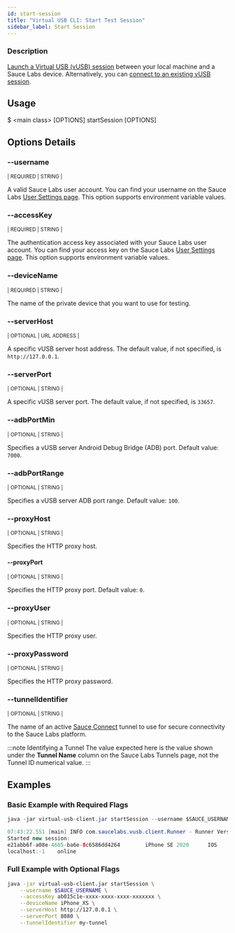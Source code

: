 ```yaml
---
id: start-session
title: "Virtual USB CLI: Start Test Session"
sidebar_label: Start Session
---
```


### Description

[Launch a Virtual USB (vUSB) session](/mobile-apps/features/virtual-usb#start-test-session) between your local machine and a Sauce Labs device. Alternatively, you can [connect to an existing vUSB session](/dev/cli/virtual-usb/connect-session).

## Usage

<span className="cli">$ &lt;main class&gt; [OPTIONS] startSession [OPTIONS]</span>

## Options Details

### <span className="cli">--username </span>

<div className="cli-desc">
<p><small>| REQUIRED | STRING |</small></p>

A valid Sauce Labs user account. You can find your username on the Sauce Labs [User Settings page](https://app.saucelabs.com/user-settings). This option supports environment variable values.

</div>

### <span className="cli">--accessKey</span>

<div className="cli-desc">
<p><small>| REQUIRED | STRING |</small></p>

The authentication access key associated with your Sauce Labs user account. You can find your access key on the Sauce Labs [User Settings page](https://app.saucelabs.com/user-settings). This option supports environment variable values.

</div>

### <span className="cli">--deviceName</span>

<div className="cli-desc">
<p><small>| REQUIRED | STRING |</small></p>

The name of the private device that you want to use for testing.

</div>

### <span className="cli">--serverHost</span>

<div className="cli-desc">
<p><small>| OPTIONAL | URL ADDRESS |</small></p>

A specific vUSB server host address. The default value, if not specified, is `http://127.0.0.1`.

</div>

### <span className="cli">--serverPort</span>

<div className="cli-desc">
<p><small>| OPTIONAL | STRING |</small></p>

A specific vUSB server port. The default value, if not specified, is `33657`.

</div>

### <span className="cli">--adbPortMin</span>

<div className="cli-desc">
<p><small>| OPTIONAL | STRING |</small></p>

Specifies a vUSB server Android Debug Bridge (ADB) port. Default value: `7000`.

 </div>

### <span className="cli">--adbPortRange</span>

<div className="cli-desc">
<p><small>| OPTIONAL | STRING |</small></p>

Specifies a vUSB server ADB port range. Default value: `100`.

</div>

### <span className="cli">--proxyHost</span>

<div className="cli-desc">
<p><small>| OPTIONAL | STRING |</small></p>

Specifies the HTTP proxy host.

</div>

#### <span className="cli">--proxyPort</span>

<div className="cli-desc">
<p><small>| OPTIONAL | STRING |</small></p>

Specifies the HTTP proxy port. Default value: `0`.

</div>

### <span className="cli">--proxyUser</span>

<div className="cli-desc">
<p><small>| OPTIONAL | STRING |</small></p>

Specifies the HTTP proxy user.

</div>

### <span className="cli">--proxyPassword</span>

<div className="cli-desc">
<p><small>| OPTIONAL | STRING |</small></p>

Specifies the HTTP proxy password.

</div>

### <span className="cli">--tunnelIdentifier</span>

<div className="cli-desc">
<p><small>| OPTIONAL | STRING |</small></p>

The name of an active [Sauce Connect](/secure-connections/sauce-connect/) tunnel to use for secure connectivity to the Sauce Labs platform.

:::note Identifying a Tunnel
The value expected here is the value shown under the **Tunnel Name** column on the Sauce Labs Tunnels page, not the Tunnel ID numerical value.
:::

</div>

## Examples

### Basic Example with Required Flags

```java title="Start Session Request"
java -jar virtual-usb-client.jar startSession --username $SAUCE_USERNAME --accessKey $SAUCE_ACCESS_KEY --deviceName iPhone_XS
```

```java title="Sample Response"
07:43:22.551 [main] INFO com.saucelabs.vusb.client.Runner - Runner Version 2.0.0
Started new session:
e21abb6f-a08e-4685-ba6e-8c6586dd4264		iPhone SE 2020		IOS		14.3		https://app.eu-central-1.saucelabs.com/live/mobile/dataCenters/EU/devices/iPhone_SE_2020_14_POC05/shared/e21abb6f-a08e-4685-ba6e-8c6586dd4264
localhost:-1	online
```

### Full Example with Optional Flags

```bash
java -jar virtual-usb-client.jar startSession \
    --username $SAUCE_USERNAME \
    --accessKey ab015c1e-xxxx-xxxx-xxxx-xxxxxxx \
    --deviceName iPhone_XS \
    --serverHost http://127.0.0.1 \
    --serverPort 8080 \
    --tunnelIdentifier my-tunnel
```
